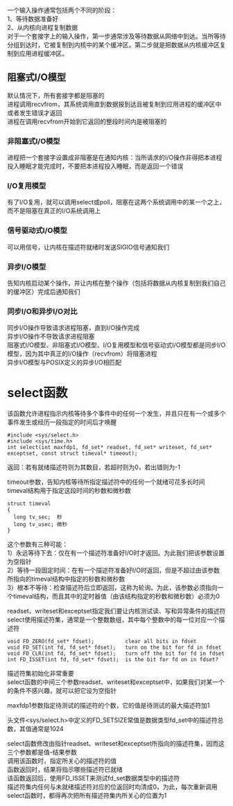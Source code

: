 一个输入操作通常包括两个不同的阶段：  
1、等待数据准备好  
2、从内核向进程复制数据  
对于一个套接字上的输入操作，第一步通常涉及等待数据从网络中到达。当所等待分组到达时，它被复制到内核中的某个缓冲区。第二步就是把数据从内核缓冲区复制到应用进程缓冲区。


## 阻塞式I/O模型
默认情况下，所有套接字都是阻塞的   
进程调用recvfrom，其系统调用直到数据报到达且被复制到应用进程的缓冲区中或者发生错误才返回   
进程在调用recvfrom开始到它返回的整段时间内是被阻塞的  


### 非阻塞式I/O模型
进程把一个套接字设置成非阻塞是在通知内核：当所请求的I/O操作非得把本进程投入睡眠才能完成时，不要把本进程投入睡眠，而是返回一个错误


### I/O复用模型
有了I/O复用，就可以调用select或poll，阻塞在这两个系统调用中的某一个之上，而不是阻塞在真正的I/O系统调用上


### 信号驱动式I/O模型
可以用信号，让内核在描述符就绪时发送SIGIO信号通知我们


### 异步I/O模型
告知内核启动某个操作，并让内核在整个操作（包括将数据从内核复制到我们自己的缓冲区）完成后通知我们


### 同步I/O和异步I/O对比
同步I/O操作导致请求进程阻塞，直到I/O操作完成  
异步I/O操作不导致请求进程阻塞  
阻塞式I/O模型、非阻塞式I/O模型、I/O复用模型和信号驱动式I/O模型都是同步I/O模型，因为其中真正的I/O操作（recvfrom）将阻塞进程  
异步I/O模型与POSIX定义的异步I/O相匹配


# select函数
该函数允许进程指示内核等待多个事件中的任何一个发生，并且只在有一个或多个事件发生或经历一段指定的时间后才唤醒
```
#include <sys/select.h>
#include <sys/time.h>
int select(int maxfdp1, fd_set* readset, fd_set* writeset, fd_set* exceptset, const struct timeval* timeout);
```
返回：若有就绪描述符则为其数目，若超时则为0，若出错则为-1

timeout参数，告知内核等待所指定描述符中的任何一个就绪可花多长时间  
timeval结构用于指定这段时间的秒数和微秒数
```
struct timeval
{
  long tv_sec;	秒
  long tv_usec;	微秒
}
```
这个参数有三种可能：  
1）永远等待下去：仅在有一个描述符准备好I/O时才返回。为此我们把该参数设置为空指针  
2）等待一段固定时间：在有一个描述符准备好I/O时返回，但是不超过由该参数所指向的timeval结构中指定的秒数和微秒数  
3）根本不等待：检查描述符后立即返回，这称为轮询。为此，该参数必须指向一个timeval结构，而且其中的定时器值（由该结构指定的秒数和微秒数）必须为0

readset、writeset和exceptset指定我们要让内核测试读、写和异常条件的描述符  
select使用描述符集，通常是一个整数数组，其中每个整数中的每一位对应一个描述符  
```
void FD_ZERO(fd_set* fdset);          clear all bits in fdset
void FD_SET(int fd, fd_set* fdset);   turn on the bit for fd in fdset
void FD_CLR(int fd, fd_set* fdset);   turn off the bit for fd in fdset
int FD_ISSET(int fd, fd_set* fdset);  is the bit for fd on in fdset?
```
描述符集初始化非常重要  
select函数的中间三个参数readset、writeset和exceptset中，如果我们对某一个的条件不感兴趣，就可以把它设为空指针  

maxfdp1参数指定待测试的描述符的个数，它的值是待测试的最大描述符加1

头文件<sys/select.h>中定义的FD_SETSIZE常值是数据类型fd_set中的描述符总数，其值通常是1024

select函数修改由指针readset、writeset和exceptset所指向的描述符集，因而这三个参数都是值-结果参数  
调用该函数时，指定所关心的描述符的值  
函数返回时，结果将指示哪些描述符已就绪  
该函数返回后，使用FD_ISSET来测试fd_set数据类型中的描述符  
描述符集内任何与未就绪描述符对应的位返回时均清成0，为此，每次重新调用select函数时，都得再次把所有描述符集内所关心的位置为1  
